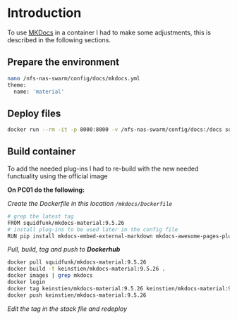 # Introduction

To use [MKDocs](https://github.com/squidfunk/mkdocs-material) in a container I had to make some adjustments, this is described in the following sections.

## Prepare the environment

``` bash
nano /nfs-nas-swarm/config/docs/mkdocs.yml
theme:
  name: 'material'
```

## Deploy files

``` bash
docker run --rm -it -p 8000:8000 -v /nfs-nas-swarm/config/docs:/docs squidfunk/mkdocs-material
```

## Build container

To add the needed plug-ins I had to re-build with the new needed functuality using the official image


**On PC01 do the following:**

*Create the Dockerfile in this location ```/mkdocs/Dockerfile```*

``` bash
# grep the latest tag
FROM squidfunk/mkdocs-material:9.5.26
# install plug-ins to be used later in the config file
RUN pip install mkdocs-embed-external-markdown mkdocs-awesome-pages-plugin termynal mkdocs-charts-plugin mkdocs-pdf-export-plugin
```

*Pull, build, tag and push to* ***Dockerhub***

``` bash
docker pull squidfunk/mkdocs-material:9.5.26
docker build -t keinstien/mkdocs-material:9.5.26 .
docker images | grep mkdocs
docker login
docker tag keinstien/mkdocs-material:9.5.26 keinstien/mkdocs-material:9.5.26
docker push keinstien/mkdocs-material:9.5.26
```

*Edit the tag in the stack file and redeploy*